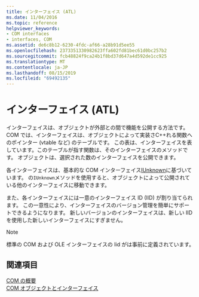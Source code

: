 ```yaml
---
title: インターフェイス (ATL)
ms.date: 11/04/2016
ms.topic: reference
helpviewer_keywords:
- COM interfaces
- interfaces, COM
ms.assetid: de6c8b12-6230-4fdc-af66-a28b91d5ee55
ms.openlocfilehash: 2373351330982623ffa602fd81bec61d0bc257b2
ms.sourcegitcommit: fcb48824f9ca24b1f8bd37d647a4d592de1cc925
ms.translationtype: MT
ms.contentlocale: ja-JP
ms.lasthandoff: 08/15/2019
ms.locfileid: "69492135"
---
```

# <a name="interfaces-atl"></a>インターフェイス (ATL)

インターフェイスは、オブジェクトが外部との間で機能を公開する方法です。 COM では、インターフェイスは、オブジェクトによって実装さC++れる関数へのポインター (vtable など) のテーブルです。 この表は、インターフェイスを表しています。このテーブルが指す関数は、そのインターフェイスのメソッドです。 オブジェクトは、選択された数のインターフェイスを公開できます。

各インターフェイスは、基本的な COM インターフェイス[IUnknown](../atl/iunknown.md)に基づいています。 の`IUnknown`メソッドを使用すると、オブジェクトによって公開されている他のインターフェイスに移動できます。

また、各インターフェイスには一意のインターフェイス ID (IID) が割り当てられます。 この一意性により、インターフェイスのバージョン管理を簡単にサポートできるようになります。 新しいバージョンのインターフェイスは、新しい IID を使用した新しいインターフェイスにすぎません。

> [!NOTE]
>  標準の COM および OLE インターフェイスの Iid がは事前に定義されています。

## <a name="see-also"></a>関連項目

[COM の概要](../atl/introduction-to-com.md)<br/>
[COM オブジェクトとインターフェイス](/windows/win32/com/com-objects-and-interfaces)

